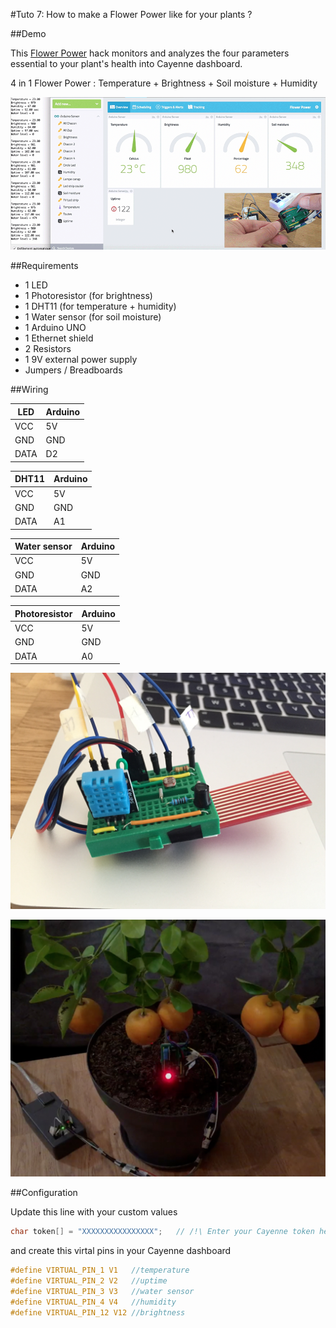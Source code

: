 #Tuto 7: How to make a Flower Power like for your plants ?

##Demo

This [Flower Power](http://global.parrot.com/au/products/flower-power/) hack monitors and analyzes the four parameters essential to your plant's health into Cayenne dashboard.

4 in 1 Flower Power : Temperature + Brightness + Soil moisture + Humidity

![How to make a Flower Power like to your plants ?](overview.gif)

##Requirements

  - 1 LED
  - 1 Photoresistor (for brightness)
  - 1 DHT11 (for temperature + humidity)
  - 1 Water sensor (for soil moisture)
  - 1 Arduino UNO
  - 1 Ethernet shield
  - 2 Resistors
  - 1 9V external power supply
  - Jumpers / Breadboards

##Wiring

| LED   | Arduino   
|-------|-------
| VCC   | 5V       
| GND   | GND       
| DATA  | D2 
  
| DHT11 | Arduino   
|-------|-------
| VCC   | 5V       
| GND   | GND       
| DATA  | A1 

| Water sensor | Arduino   
|--------------|-------
| VCC          | 5V      
| GND          | GND       
| DATA         | A2 

| Photoresistor | Arduino   
|---------------|-------
| VCC           | 5V        
| GND           | GND       
| DATA          | A0 

![wiring](wiring1.jpg)

![wiring](wiring2.jpg)

##Configuration

Update this line with your custom values

```c
char token[] = "XXXXXXXXXXXXXXXX";   // /!\ Enter your Cayenne token here
```

and create this virtal pins in your Cayenne dashboard

```c
#define VIRTUAL_PIN_1 V1   //temperature
#define VIRTUAL_PIN_2 V2   //uptime
#define VIRTUAL_PIN_3 V3   //water sensor
#define VIRTUAL_PIN_4 V4   //humidity
#define VIRTUAL_PIN_12 V12 //brightness
```
